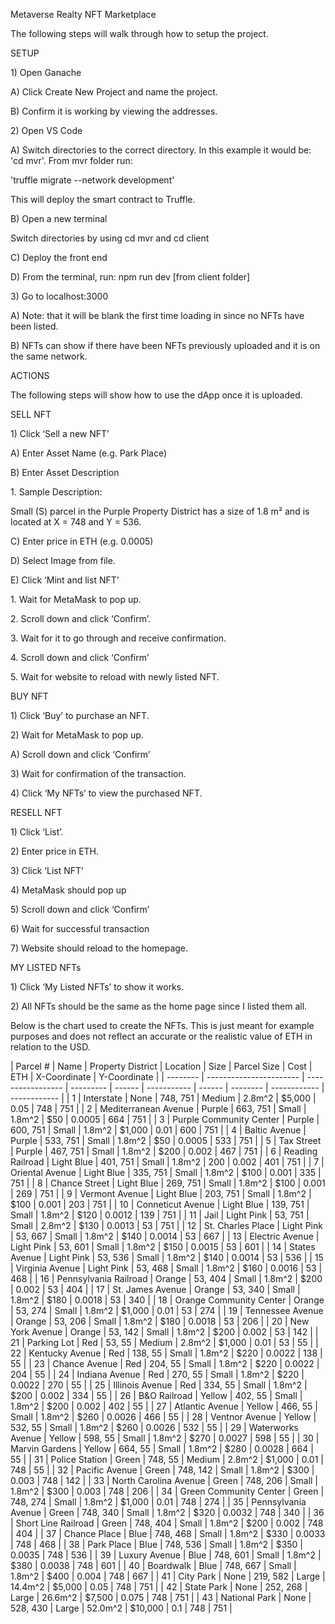 Metaverse Realty NFT Marketplace
<p>
The following steps will walk through how to setup the project. <p>
SETUP <p>
 1)	Open Ganache <p>
    A)	Click Create New Project and name the project. <p>
    B)	Confirm it is working by viewing the addresses. <p>
2)	Open VS Code <p>
   A)	Switch directories to the correct directory. In this example it would be: 'cd mvr'. From mvr folder run: <p>
      'truffle migrate --network development' <p>
      This will deploy the smart contract to Truffle. <p>
   B)	Open a new terminal <p>
      Switch directories by using cd mvr and cd client <p>
   C)	Deploy the front end <p>
   D)	From the terminal, run: npm run dev [from client folder] <p>
3)	Go to localhost:3000 <p>
   A)	Note: that it will be blank the first time loading in since no NFTs have been listed. <p>
   B) NFTs can show if there have been NFTs previously uploaded and it is on the same network. <p>
<p>
ACTIONS <p>
The following steps will show how to use the dApp once it is uploaded. <p>
<p>
SELL NFT <p>
 1)	Click ‘Sell a new NFT’ <p>
    A)	Enter Asset Name (e.g. Park Place) <p>
    B)	Enter Asset Description <p>
       1.	Sample Description: <p>
          Small (S) parcel in the Purple Property District has a size of 1.8 m² and is located at X = 748 and Y = 536. <p>
    C)	Enter price in ETH (e.g. 0.0005) <p>
    D)	Select Image from file. <p>
    E)	Click ‘Mint and list NFT’ <p>
       1.	Wait for MetaMask to pop up.  <p>
       2.	Scroll down and click ‘Confirm’. <p>
       3.	Wait for it to go through and receive confirmation. <p>
       4.	Scroll down and click ‘Confirm’ <p>
       5.	Wait for website to reload with newly listed NFT. <p>
<p>
BUY NFT <p>
1)	Click ‘Buy’ to purchase an NFT. <p>
2)	Wait for MetaMask to pop up. <p>
A)	Scroll down and click ‘Confirm’ <p>
3)	Wait for confirmation of the transaction. <p>
4)	Click ‘My NFTs’ to view the purchased NFT. <p>
<p>
RESELL NFT <p>
1)	Click ‘List’. <p>
2)	Enter price in ETH. <p>
3)	Click ‘List NFT’ <p>
4)	MetaMask should pop up <p>
5)	Scroll down and click ‘Confirm’ <p>
6)	Wait for successful transaction <p>
7)	Website should reload to the homepage. <p>
<p>
MY LISTED NFTs <p>
1)	Click ‘My Listed NFTs’ to show it works. <p>
2)	All NFTs should be the same as the home page since I listed them all. <p>
<p>
Below is the chart used to create the NFTs. This is just meant for example purposes and does not reflect an accurate or the realistic value of ETH in relation to the USD. 
<p>
| Parcel # | Name                    | Property District | Location  | Size   | Parcel Size | Cost    | ETH      | X-Coordinate | Y-Coordinate |    
| -------- | ----------------------- | ----------------- | --------- | ------ | ----------- | ------  | -------- | ------------ | ------------ |
| 1        | Interstate              | None              | 748, 751  | Medium | 2.8m^2      | $5,000  | 0.05     | 748          | 751          |
| 2        | Mediterranean Avenue    | Purple            | 663, 751  | Small  | 1.8m^2      | $50     | 0.0005   | 664          | 751          |
| 3        | Purple Community Center | Purple            | 600, 751  | Small  | 1.8m^2      | $1,000  | 0.01     | 600          | 751          |
| 4        | Baltic Avenue           | Purple            | 533, 751  | Small  | 1.8m^2      | $50     | 0.0005   | 533          | 751          |
| 5        | Tax Street              | Purple            | 467, 751  | Small  | 1.8m^2      | $200    | 0.002    | 467          | 751          |
| 6        | Reading Railroad        | Light Blue        | 401, 751  | Small  | 1.8m^2      | 200     | 0.002    | 401          | 751          |
| 7        | Oriental Avenue         | Light Blue        | 335, 751  | Small  | 1.8m^2      | $100    | 0.001    | 335          | 751          |
| 8        | Chance Street           | Light Blue        | 269, 751  | Small  | 1.8m^2      | $100    | 0.001    | 269          | 751          |
| 9        | Vermont Avenue          | Light Blue        | 203, 751  | Small  | 1.8m^2      | $100    | 0.001    | 203          | 751          |
| 10       | Conneticut Avenue       | Light Blue        | 139, 751  | Small  | 1.8m^2      | $120    | 0.0012   | 139          | 751          |
| 11       | Jail                    | Light Pink        | 53, 751   | Small  | 2.8m^2      | $130    | 0.0013   | 53           | 751          |
| 12       | St. Charles Place       | Light Pink        | 53, 667   | Small  | 1.8m^2      | $140    | 0.0014   | 53           | 667          |
| 13       | Electric Avenue         | Light Pink        | 53, 601   | Small  | 1.8m^2      | $150    | 0.0015   | 53           | 601          |
| 14       | States Avenue           | Light Pink        | 53, 536   | Small  | 1.8m^2      | $140    | 0.0014   | 53           | 536          |
| 15       | Virginia Avenue         | Light Pink        | 53, 468   | Small  | 1.8m^2      | $160    | 0.0016   | 53           | 468          |
| 16       | Pennsylvania Railroad   | Orange            | 53, 404   | Small  | 1.8m^2      | $200    | 0.002    | 53           | 404          |
| 17       | St. James Avenue        | Orange            | 53, 340   | Small  | 1.8m^2      | $180    | 0.0018   | 53           | 340          |
| 18       | Orange Community Center | Orange            | 53, 274   | Small  | 1.8m^2      | $1,000  | 0.01     | 53           | 274          |
| 19       | Tennessee Avenue        | Orange            | 53, 206   | Small  | 1.8m^2      | $180    | 0.0018   | 53           | 206          |
| 20       | New York Avenue         | Orange            | 53, 142   | Small  | 1.8m^2      | $200    | 0.002    | 53           | 142          |
| 21       | Parking Lot             | Red               | 53, 55    | Medium | 2.8m^2      | $1,000  | 0.01     | 53           | 55           |
| 22       | Kentucky Avenue         | Red               | 138, 55   | Small  | 1.8m^2      | $220    | 0.0022   | 138          | 55           |
| 23       | Chance Avenue           | Red               | 204, 55   | Small  | 1.8m^2      | $220    | 0.0022   | 204          | 55           |
| 24       | Indiana Avenue          | Red               | 270, 55   | Small  | 1.8m^2      | $220    | 0.0022   | 270          | 55           |
| 25       | Illinois Avenue         | Red               | 334, 55   | Small  | 1.8m^2      | $200    | 0.002    | 334          | 55           |
| 26       | B&O Railroad            | Yellow            | 402, 55   | Small  | 1.8m^2      | $200    | 0.002    | 402          | 55           |
| 27       | Atlantic Avenue         | Yellow            | 466, 55   | Small  | 1.8m^2      | $260    | 0.0026   | 466          | 55           |
| 28       | Ventnor Avenue          | Yellow            | 532, 55   | Small  | 1.8m^2      | $260    | 0.0026   | 532          | 55           |
| 29       | Waterworks Avenue       | Yellow            | 598, 55   | Small  | 1.8m^2      | $270    | 0.0027   | 598          | 55           |
| 30       | Marvin Gardens          | Yellow            | 664, 55   | Small  | 1.8m^2      | $280    | 0.0028   | 664          | 55           |
| 31       | Police Station          | Green             | 748, 55   | Medium | 2.8m^2      | $1,000  | 0.01     | 748          | 55           |
| 32       | Pacific Avenue          | Green             | 748, 142  | Small  | 1.8m^2      | $300    | 0.003    | 748          | 142          |
| 33       | North Carolina Avenue   | Green             | 748, 206  | Small  | 1.8m^2      | $300    | 0.003    | 748          | 206          |
| 34       | Green Community Center  | Green             | 748, 274  | Small  | 1.8m^2      | $1,000  | 0.01     | 748          | 274          |
| 35       | Pennsylvania Avenue     | Green             | 748, 340  | Small  | 1.8m^2      | $320    | 0.0032   | 748          | 340          |
| 36       | Short Line Railroad     | Green             | 748, 404  | Small  | 1.8m^2      | $200    | 0.002    | 748          | 404          |
| 37       | Chance Place            | Blue              | 748, 468  | Small  | 1.8m^2      | $330    | 0.0033   | 748          | 468          |
| 38       | Park Place              | Blue              | 748, 536  | Small  | 1.8m^2      | $350    | 0.0035   | 748          | 536          |
| 39       | Luxury Avenue           | Blue              | 748, 601  | Small  | 1.8m^2      | $380    | 0.0038   | 748          | 601          |
| 40       | Boardwalk               | Blue              | 748, 667  | Small  | 1.8m^2      | $400    | 0.004    | 748          | 667          |
| 41       | City Park               | None              | 219, 582  | Large  | 14.4m^2     | $5,000  | 0.05     | 748          | 751          |
| 42       | State Park              | None              | 252, 268  | Large  | 26.6m^2     | $7,500  | 0.075    | 748          | 751          |
| 43       | National Park           | None              | 528, 430  | Large  | 52.0m^2     | $10,000 | 0.1      | 748          | 751          |










